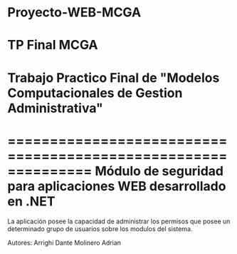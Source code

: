 # Proyecto-WEB-MCGA
TP Final MCGA
=============================================================================
Trabajo Practico Final de "Modelos Computacionales de Gestion Administrativa"
=============================================================================

==============================================================
Módulo de seguridad para aplicaciones WEB desarrollado en .NET 
==============================================================

  La aplicación posee la capacidad de administrar los permisos que posee un determinado grupo de usuarios sobre los modulos del sistema.

Autores:
Arrighi Dante
Molinero Adrian

